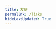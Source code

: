```yaml
---
title: 友链
permalink: /links
hideLastUpdated: True
---
```


<template>
  <div>
    <h3>友链</h3>
    <p>
      请按照格式申请友链，并确保你的网站已经添加本站为友链，友链申请方式：在下方评论区留言。格式如下：
      <div style="border: 1px solid #f3f3f3; border-radius: 3px; padding: 2rem; font-weight: 600;">
        "title": "Xerrors",<br>
        "avatar": "https://www.xerrors.fun/avatar.jpg",<br>
        "site": "https://www.xerrors.fun",<br>
        "description": "敬畏代码，敬畏技术"
      </div>
    </p>
    <br>
    <div class="my-links">
        <el-card class="link-card" shadow="hover" v-for="link in links">
          <img class="link-card__avatar" :src="link.avatar" alt="头像未加载"/>
          <h3 class="link-card__title">{{ link.title }}</h3>
          <p>{{ link.description }}</p>
          <a :href="link.site" target="_blank">
            <el-button class="link-card__button" round>去看看 🚀
          </el-button></a>
        </el-card>
        <el-card class="link-card" shadow="hover">
          欢迎互加友链😎
        </el-card>
    </div>
  </div>
</template>

<script>
export default {
  data() {
    return {
      links: [
        {
          "title": "Xerrors",
          "avatar": "https://www.xerrors.fun/avatar.jpg",
          "site": "https://www.xerrors.fun",
          "description": "敬畏代码，敬畏技术"
        },
        {
          "title": "兰州小红鸡",
          "avatar": "https://me.idealli.com/images/head.png",
          "site": "https://me.idealli.com/",
          "description": "代码记录成长"
        },
        {
          "title": "故事胶片",
          "avatar": "https://toc.lieme.cn/img/avatar.gif",
          "site": "https://toc.lieme.cn/",
          "description": "用胶片定格故事的乐趣"
        },
        {
          "title": "mghio",
          "avatar": "https://i.loli.net/2020/01/12/8qITJvhw2R9HN7M.png",
          "site": "https://www.mghio.cn",
          "description": "JAVA 搬运工 & 终身学习者"
        },
        {
          "title": "tcrush",
          "avatar": "https://tcrusher.github.io/uploads/avatar.jpg",
          "site": "http://tcrusher.github.io/",
          "description": "淡泊以明志、宁静以致远"
        },
        {
          "title": "tcrush",
          "avatar": "https://www.skypyb.com/favicon.ico",
          "site": "https://www.skypyb.com/",
          "description": "淡泊以明志、宁静以致远"
        }
      ]
    }
  }
}
</script>

<style lang="stylus" scoped>
.my-links
    display flex
    flex-wrap wrap

    .link-card
      width 13rem
      height 20rem
      margin 1rem
      display flex
      justify-content center

      h3
        text-align center

      p
        text-align center

      &__avatar
        display block
        width 6rem
        height 6rem
        margin 0 auto
        border-radius:50%;
        border 4px solid #f4f4f4

      &__button
        margin 0 auto
        display: block

      &:hover
        transform:rotate(-1deg);
        text-decoration none
        
@media (max-width: 600px)
  .my-links
    flex-direction column
    .link-card
      margin 1rem auto
</style>